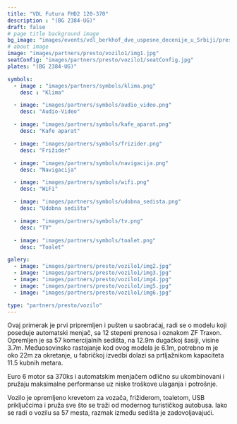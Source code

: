 ```yaml
---
title: "VDL Futura FHD2 120-370‌‌"
description : "(BG 2384-UG)"
draft: false
# page title background image
bg_image: "images/events/vdl_berkhof_dve_uspesne_decenije_u_Srbiji/presto/presto-background.jpg"
# about image
image: "images/partners/presto/vozilo1/img1.jpg"
seatConfig: "images/partners/presto/vozilo1/seatConfig.jpg"
plates: "(BG 2384-UG)"

symbols:
  - image : "images/partners/symbols/klima.png"
    desc : "Klima"

  - image: "images/partners/symbols/audio_video.png"
    desc: "Audio-Video"

  - image: "images/partners/symbols/kafe_aparat.png"
    desc: "Kafe aparat"

  - image: "images/partners/symbols/frizider.png"
    desc: "Frižider"

  - image: "images/partners/symbols/navigacija.png"
    desc: "Navigacija"

  - image: "images/partners/symbols/wifi.png"
    desc: "WiFi"

  - image: "images/partners/symbols/udobna_sedista.png"
    desc: "Udobna sedišta"

  - image: "images/partners/symbols/tv.png"
    desc: "TV"

  - image: "images/partners/symbols/toalet.png"
    desc: "Toalet"

galery:
  - image: "images/partners/presto/vozilo1/img2.jpg"
  - image: "images/partners/presto/vozilo1/img3.jpg"
  - image: "images/partners/presto/vozilo1/img4.jpg"
  - image: "images/partners/presto/vozilo1/img5.jpg"
  - image: "images/partners/presto/vozilo1/img6.jpg"

type: "partners/presto/vozilo"
---
```


Ovaj primerak je prvi pripremljen i pušten u saobraćaj, radi se o modelu koji poseduje automatski menjač, sa 12 stepeni prenosa i oznakom ZF Traxon. Opremljen je sa 57 komercijalnih sedišta, na 12.9m dugačkoj šasiji, visine 3.7m. Međuosovinsko rastojanje kod ovog modela je 6.1m, potrebno m je oko 22m za okretanje, u fabričkoj izvedbi dolazi sa prtljažnikom kapaciteta 11.5 kubnih metara.

Euro 6 motor sa 370ks i automatskim menjačem odlično su ukombinovani i pružaju maksimalne performanse uz niske troškove ulaganja i potrošnje.

Vozilo je opremljeno krevetom za vozača, frižiderom, toaletom, USB priključcima i pruža sve što se traži od modernog turističkog autobusa. Iako se radi o vozilu sa 57 mesta, razmak između sedišta je zadovoljavajući.